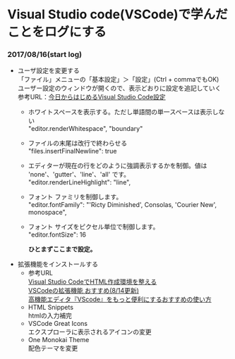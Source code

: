 # Visual Studio code(VSCode)で学んだことをログにする

### 2017/08/16(start log)
- ユーザ設定を変更する  
「ファイル」メニューの「基本設定」＞「設定」(Ctrl + commaでもOK)  
ユーザー設定のウィンドウが開くので、表示どおりに設定を追記していく  
参考URL：[今日からはじめるVisual Studio Code設定](http://qiita.com/shimoju/items/e31e5f4092953297f486)
  - ホワイトスペースを表示する。ただし単語間の単一スペースは表示しない  
  "editor.renderWhitespace", "boundary"  
  - ファイルの末尾は改行で終わらせる  
  "files.insertFinalNewline": true  
  - エディターが現在の行をどのように強調表示するかを制御。値は 'none'、'gutter'、'line'、'all' です。  
  "editor.renderLineHighlight": "line",  
  - フォント ファミリを制御します。  
  "editor.fontFamily": "'Ricty Diminished', Consolas, 'Courier New', monospace",  
  - フォント サイズをピクセル単位で制御します。  
    "editor.fontSize": 16  

    **ひとまずここまで設定。**  

* 拡張機能をインストールする  
  * 参考URL  
  [Visual Studio CodeでHTML作成環境を整える](http://qiita.com/84zume/items/476a29264fdc98d98201)  
  [VSCodeの拡張機能 おすすめ(8/14更新)](http://qiita.com/EbXpJ6bp/items/4b87a092a3d6a0ecf595)  
  [高機能エディタ『VScode』をもっと便利にするおすすめの使い方](http://www.procrasist.com/entry/vscode-fallinlove)  
  - HTML Snippets  
    htmlの入力補完
  - VSCode Great Icons  
    エクスプローラに表示されるアイコンの変更  
  - One Monokai Theme  
    配色テーマを変更

